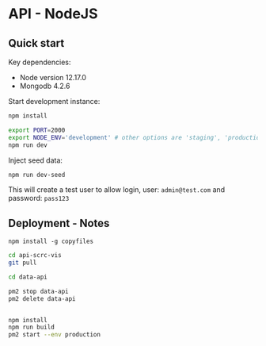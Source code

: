 
# API - NodeJS

## Quick start

Key dependencies:

- Node version 12.17.0
- Mongodb 4.2.6

Start development instance:

```bash
npm install

export PORT=2000
export NODE_ENV='development' # other options are 'staging', 'production'
npm run dev
```

Inject seed data:

```bash
npm run dev-seed
```

This will create a test user to allow login, user: `admin@test.com` and password: `pass123`

## Deployment - Notes 


```
npm install -g copyfiles
```

```bash
cd api-scrc-vis
git pull

cd data-api

pm2 stop data-api
pm2 delete data-api


npm install
npm run build 
pm2 start --env production
```
 

